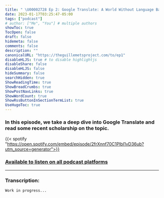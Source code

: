 ```yaml
---
title: " \U00002728 Ep 2: Google Translate: A World Without Language Barriers?"
date: 2023-01-17T03:25:47-05:00
tags: ["podcast"]
# author: ["Me", "You"] # multiple authors
showToc: true
TocOpen: false
draft: false
hidemeta: false
comments: false
description: ""
canonicalURL: "https://theguillemetsproject.com/to/ep1"
disableHLJS: true # to disable highlightjs
disableShare: false
disableHLJS: false
hideSummary: false
searchHidden: true
ShowReadingTime: true
ShowBreadCrumbs: true
ShowPostNavLinks: true
ShowWordCount: true
ShowRssButtonInSectionTermList: true
UseHugoToc: true
---
```

<!-- ### Listen to our "Google Translate: A World Without Language Barriers?" on the following platforms. -->
### In this episode, we take a deep dive into Google Translate and read some recent scholarship on the topic.
{{< spotify "https://open.spotify.com/embed/episode/2frXnnf70C1PlbI1vD36ub?utm_source=generator">}}
<!-- <iframe style="border-radius:12px" src="https://open.spotify.com/embed/episode/2frXnnf70C1PlbI1vD36ub?utm_source=generator" width="100%" height="352" frameBorder="0" allowfullscreen="" allow="autoplay; clipboard-write; encrypted-media; fullscreen; picture-in-picture" loading="lazy"></iframe> -->

### [Available to listen on all podcast platforms](https://anchor.fm/the-guillemets-project)

---
### Transcription:
    Work in progress...